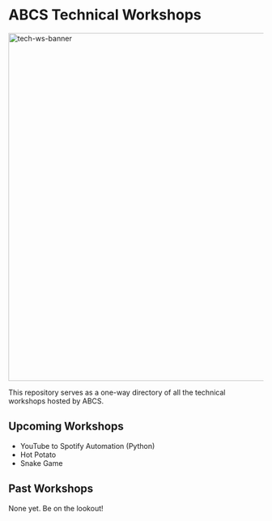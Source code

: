 # ABCS Technical Workshops
<img width="687" alt="tech-ws-banner" src="https://github.com/UT-ABCS/tech-workshops/assets/91110018/d2bc00c6-26db-434b-907a-ffdfcbcd6fcf"> <br />

This repository serves as a one-way directory of all the technical workshops hosted by ABCS.

## Upcoming Workshops
- YouTube to Spotify Automation (Python)
- Hot Potato
- Snake Game

## Past Workshops
None yet. Be on the lookout!
